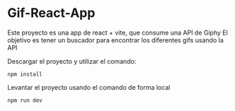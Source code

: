 # Gif-React-App

Este proyecto es una app de react + vite, que consume una API de Giphy
El objetivo es tener un buscador para encontrar los diferentes gifs usando la API

Descargar el proyecto y utilizar el comando:

```
npm install
```

Levantar el proyecto usando el comando de forma local
```
npm run dev
```
